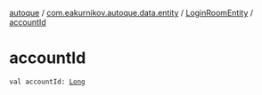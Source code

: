 [autoque](../../index.md) / [com.eakurnikov.autoque.data.entity](../index.md) / [LoginRoomEntity](index.md) / [accountId](./account-id.md)

# accountId

`val accountId: `[`Long`](https://kotlinlang.org/api/latest/jvm/stdlib/kotlin/-long/index.html)